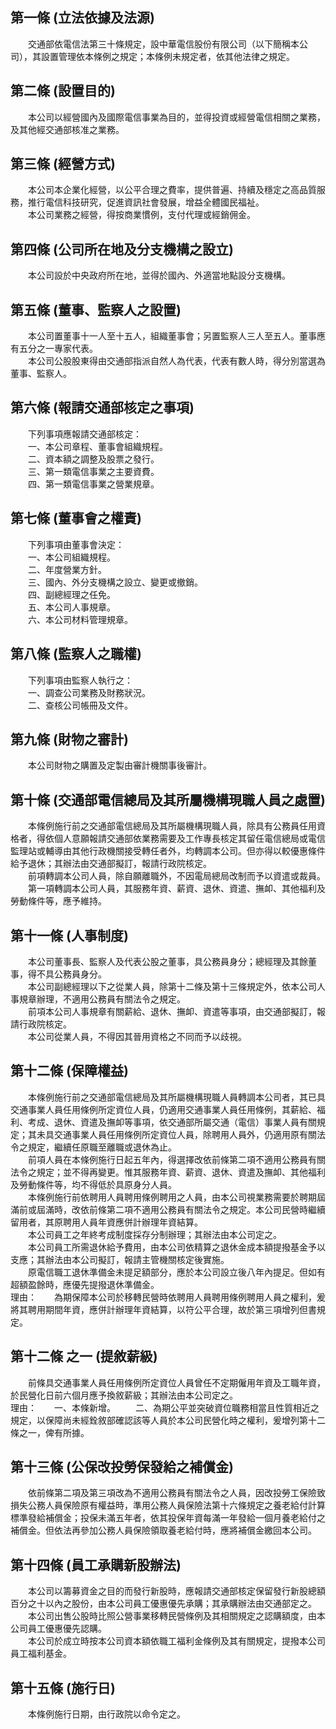 第一條 (立法依據及法源)
-----------------------
　　交通部依電信法第三十條規定，設中華電信股份有限公司（以下簡稱本公司），其設置管理依本條例之規定；本條例未規定者，依其他法律之規定。  


第二條 (設置目的)
-----------------
　　本公司以經營國內及國際電信事業為目的，並得投資或經營電信相關之業務，及其他經交通部核准之業務。  


第三條 (經營方式)
-----------------
　　本公司本企業化經營，以公平合理之費率，提供普遍、持續及穩定之高品質服務，推行電信科技研究，促進資訊社會發展，增益全體國民福祉。  
　　本公司業務之經營，得按商業慣例，支付代理或經銷佣金。  


第四條 (公司所在地及分支機構之設立)
-----------------------------------
　　本公司設於中央政府所在地，並得於國內、外適當地點設分支機構。  


第五條 (董事、監察人之設置)
---------------------------
　　本公司置董事十一人至十五人，組織董事會；另置監察人三人至五人。董事應有五分之一專家代表。  
　　本公司公股股東得由交通部指派自然人為代表，代表有數人時，得分別當選為董事、監察人。  


第六條 (報請交通部核定之事項)
-----------------------------
　　下列事項應報請交通部核定：  
　　一、本公司章程、董事會組織規程。  
　　二、資本額之調整及股票之發行。  
　　三、第一類電信事業之主要資費。  
　　四、第一類電信事業之營業規章。  


第七條 (董事會之權責)
---------------------
　　下列事項由董事會決定：  
　　一、本公司組織規程。  
　　二、年度營業方針。  
　　三、國內、外分支機構之設立、變更或撤銷。  
　　四、副總經理之任免。  
　　五、本公司人事規章。  
　　六、本公司材料管理規章。  


第八條 (監察人之職權)
---------------------
　　下列事項由監察人執行之：  
　　一、調查公司業務及財務狀況。  
　　二、查核公司帳冊及文件。  


第九條 (財物之審計)
-------------------
　　本公司財物之購置及定製由審計機關事後審計。  


第十條 (交通部電信總局及其所屬機構現職人員之處置)
-------------------------------------------------
　　本條例施行前之交通部電信總局及其所屬機構現職人員，除具有公務員任用資格者，得依個人意願報請交通部依業務需要及工作專長核定其留任電信總局或電信監理站或輔導由其他行政機關接受轉任者外，均轉調本公司。但亦得以較優惠條件給予退休；其辦法由交通部擬訂，報請行政院核定。  
　　前項轉調本公司人員，除自願離職外，不因電局總局改制而予以資遣或裁員。  
　　第一項轉調本公司人員，其服務年資、薪資、退休、資遣、撫卹、其他福利及勞動條件等，應予維持。  


第十一條 (人事制度)
-------------------
　　本公司董事長、監察人及代表公股之董事，具公務員身分；總經理及其餘董事，得不具公務員身分。  
　　本公司副總經理以下之從業人員，除第十二條及第十三條規定外，依本公司人事規章辦理，不適用公務員有關法令之規定。  
　　前項本公司人事規章有關薪給、退休、撫卹、資遣等事項，由交通部擬訂，報請行政院核定。  
　　本公司從業人員，不得因其晉用資格之不同而予以歧視。  


第十二條 (保障權益)
-------------------
　　本條例施行前之交通部電信總局及其所屬機構現職人員轉調本公司者，其已具交通事業人員任用條例所定資位人員，仍適用交通事業人員任用條例，其薪給、福利、考成、退休、資遣及撫卹等事項，依交通部所屬交通（電信）事業人員有關規定；其未具交通事業人員任用條例所定資位人員，除聘用人員外，仍適用原有關法令之規定，繼續任原職至離職或退休為止。  
　　前項人員在本條例施行日起五年內，得選擇改依前條第二項不適用公務員有關法令之規定；並不得再變更。惟其服務年資、薪資、退休、資遣及撫卹、其他福利及勞動條件等，均不得低於具原身分人員。  
　　本條例施行前依聘用人員聘用條例聘用之人員，由本公司視業務需要於聘期屆滿前或屆滿時，改依前條第二項不適用公務員有關法令之規定。本公司民營時繼續留用者，其原聘用人員年資應併計辦理年資結算。  
　　本公司員工之年終考成制度採存分制辦理；其辦法由本公司定之。  
　　本公司員工所需退休給予費用，由本公司依精算之退休金成本額提撥基金予以支應；其辦法由本公司擬訂，報請主管機關核定後實施。  
　　原電信職工退休準備金未提足額部分，應於本公司設立後八年內提足。但如有超額盈餘時，應優先提撥退休準備金。  
理由：　　為期保障本公司於移轉民營時依聘用人員聘用條例聘用人員之權利，爰將其聘用期間年資，應併計辦理年資結算，以符公平合理，故於第三項增列但書規定。

第十二條 之一 (提敘薪級)
------------------------
　　前條具交通事業人員任用條例所定資位人員曾任不定期僱用年資及工職年資，於民營化日前六個月應予換敘薪級；其辦法由本公司定之。  
理由：　　一、本條新增。
　　二、為期公平並突破資位職務相當且性質相近之規定，以保障尚未經銓敘部確認該等人員於本公司民營化時之權利，爰增列第十二條之一，俾有所據。

第十三條 (公保改投勞保發給之補償金)
-----------------------------------
　　依前條第二項及第三項改為不適用公務員有關法令之人員，因改投勞工保險致損失公務人員保險原有權益時，準用公務人員保險法第十六條規定之養老給付計算標準發給補償金；投保未滿五年者，依其投保年資每滿一年發給一個月養老給付之補償金。但依法再參加公務人員保險領取養老給付時，應將補償金繳回本公司。  


第十四條 (員工承購新股辦法)
---------------------------
　　本公司以籌募資金之目的而發行新股時，應報請交通部核定保留發行新股總額百分之十以內之股份，由本公司員工優惠優先承購；其承購辦法由交通部定之。  
　　本公司出售公股時比照公營事業移轉民營條例及其相關規定之認購額度，由本公司員工優惠優先認購。  
　　本公司於成立時按本公司資本額依職工福利金條例及其有關規定，提撥本公司員工福利基金。  


第十五條 (施行日)
-----------------
　　本條例施行日期，由行政院以命令定之。